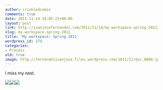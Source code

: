 ```yaml
---
author: crinkledcomix
comments: true
date: 2011-11-14 18:05:21+00:00
layout: post
link: http://juanjosefernandez.com/2011/11/14/my-workspace-spring-2011/
slug: my-workspace-spring-2011
title: 'My workspace: Spring 2011'
wordpress_id: 374
categories:
- Process
old: true
image: http://fernandezjuanjose.files.wordpress.com/2011/11/dsc_0880.jpg
---
```




I miss my nest.
<!--more-->
[![](http://fernandezjuanjose.files.wordpress.com/2011/11/dsc_0874.jpg)](http://fernandezjuanjose.files.wordpress.com/2011/11/dsc_0874.jpg)[![](http://fernandezjuanjose.files.wordpress.com/2011/11/dsc_0880-e1321294900663.jpg)](http://fernandezjuanjose.files.wordpress.com/2011/11/dsc_0880.jpg)[![](http://fernandezjuanjose.files.wordpress.com/2011/11/dsc_0883-e1321295007949.jpg)](http://fernandezjuanjose.files.wordpress.com/2011/11/dsc_0883.jpg)
